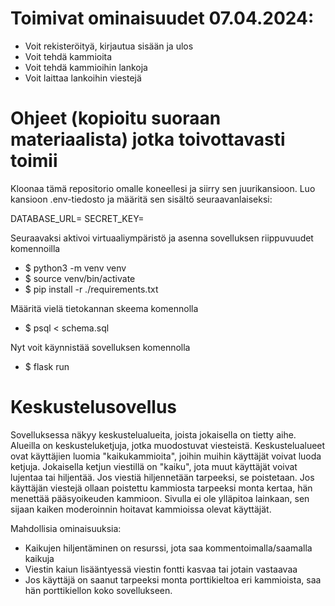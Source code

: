 
# Toimivat ominaisuudet 07.04.2024:
- Voit rekisteröityä, kirjautua sisään ja ulos
- Voit tehdä kammioita
- Voit tehdä kammioihin lankoja
- Voit laittaa lankoihin viestejä

# Ohjeet (kopioitu suoraan materiaalista) jotka toivottavasti toimii
Kloonaa tämä repositorio omalle koneellesi ja siirry sen juurikansioon. Luo kansioon .env-tiedosto ja määritä sen sisältö seuraavanlaiseksi:

DATABASE_URL=<tietokannan-paikallinen-osoite>
SECRET_KEY=<salainen-avain>

Seuraavaksi aktivoi virtuaaliympäristö ja asenna sovelluksen riippuvuudet komennoilla
- $ python3 -m venv venv
- $ source venv/bin/activate
- $ pip install -r ./requirements.txt

Määritä vielä tietokannan skeema komennolla 
- $ psql < schema.sql

Nyt voit käynnistää sovelluksen komennolla 
- $ flask run

# Keskustelusovellus

Sovelluksessa näkyy keskustelualueita, joista jokaisella on tietty aihe. Alueilla on keskusteluketjuja, jotka muodostuvat viesteistä. Keskustelualueet ovat käyttäjien luomia "kaikukammioita", joihin muihin käyttäjät voivat luoda ketjuja. Jokaisella ketjun viestillä on "kaiku", jota muut käyttäjät voivat lujentaa tai hiljentää. Jos viestiä hiljennetään tarpeeksi, se poistetaan. Jos käyttäjän viestejä ollaan poistettu kammiosta tarpeeksi monta kertaa, hän menettää pääsyoikeuden kammioon. Sivulla ei ole ylläpitoa lainkaan, sen sijaan kaiken moderoinnin hoitavat kammioissa olevat käyttäjät. 

Mahdollisia ominaisuuksia:
- Kaikujen hiljentäminen on resurssi, jota saa kommentoimalla/saamalla kaikuja
- Viestin kaiun lisääntyessä viestin fontti kasvaa tai jotain vastaavaa
- Jos käyttäjä on saanut tarpeeksi monta porttikieltoa eri kammioista, saa hän porttikiellon koko sovellukseen.